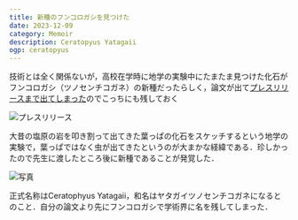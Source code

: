 ```yaml
---
title: 新種のフンコロガシを見つけた
date: 2023-12-09
category: Memoir
description: Ceratopyus Yatagaii
ogp: ceratopyus
---
```


技術とは全く関係ないが，高校在学時に地学の実験中にたまたま見つけた化石がフンコロガシ（ツノセンチコガネ）の新種だったらしく，論文が出て[プレスリリースまで出てしまった](https://www.keio.ac.jp/ja/press-releases/2023/12/8/28-155374/)のでこっちにも残しておく

![プレスリリース](/media/ceratophyus-press.png)

大昔の塩原の岩を叩き割って出てきた葉っぱの化石をスケッチするという地学の実験で，葉っぱではなく虫が出てきたというのが大まかな経緯である．珍しかったので先生に渡したところ後に新種であることが発覚した．

![写真](/media/ceratophyus-sketch.png)

正式名称はCeratophyus Yatagaii，和名はヤタガイツノセンチコガネになるとのこと．自分の論文より先にフンコロガシで学術界に名を残してしまった．
